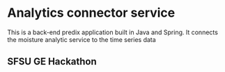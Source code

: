 Analytics connector service
==================================================

This is a back-end predix application built in Java and Spring. It connects the moisture analytic service to the time series data

## SFSU GE Hackathon
